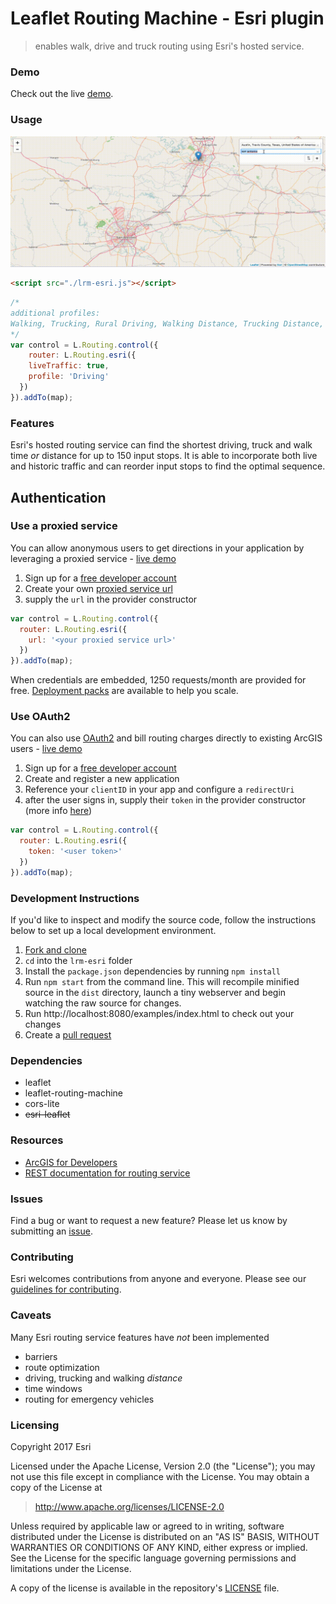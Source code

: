 # Leaflet Routing Machine - Esri plugin

> enables walk, drive and truck routing using Esri's hosted service.

### Demo
Check out the live [demo](http://jgravois.github.io/lrm-esri/examples/index.html).

### Usage

![animation](animation.gif)

```html
<script src="./lrm-esri.js"></script>
```

```js
/*
additional profiles:
Walking, Trucking, Rural Driving, Walking Distance, Trucking Distance, Driving Distance and Rural Driving Distance
*/
var control = L.Routing.control({
	router: L.Routing.esri({
    liveTraffic: true,
    profile: 'Driving'
  })
}).addTo(map);
```
### Features

Esri's hosted routing service can find the shortest driving, truck and walk time *or* distance for up to 150 input stops. It is able to incorporate both live and historic traffic and can reorder input stops to find the optimal sequence.

## Authentication

### Use a proxied service

You can allow anonymous users to get directions in your application by leveraging a proxied service - [live demo](http://jgravois.github.io/lrm-esri/examples/index.html)

1. Sign up for a [free developer account](https://developers.arcgis.com/)
2. Create your own [proxied service url](https://developers.arcgis.com/authentication/working-with-proxies/#arcgis-online-hosted-proxy)
3. supply the `url` in the provider constructor

```js
var control = L.Routing.control({
  router: L.Routing.esri({
    url: '<your proxied service url>'
  })
}).addTo(map);
```

When credentials are embedded, 1250 requests/month are provided for free. [Deployment packs](https://developers.arcgis.com/credits/) are available to help you scale.

### Use OAuth2

You can also use [OAuth2](https://developers.arcgis.com/authentication/) and bill routing charges directly to existing ArcGIS users - [live demo](https://johngravois.com/lrm-esri/examples/oauth/index.html)

1. Sign up for a [free developer account](https://developers.arcgis.com/)
2. Create and register a new application
3. Reference your `clientID` in your app and configure a `redirectUri`
4. after the user signs in, supply their `token` in the provider constructor (more info [here](https://developers.arcgis.com/authentication/browser-based-user-logins/))

```js
var control = L.Routing.control({
  router: L.Routing.esri({
    token: '<user token>'
  })
}).addTo(map);
```

### Development Instructions

If you'd like to inspect and modify the source code, follow the instructions below to set up a local development environment.

1. [Fork and clone](https://help.github.com/articles/fork-a-repo)
2. `cd` into the `lrm-esri` folder
3. Install the `package.json` dependencies by running `npm install`
4. Run `npm start` from the command line. This will recompile minified source in the `dist` directory, launch a tiny webserver and begin watching the raw source for changes.
5. Run http://localhost:8080/examples/index.html to check out your changes
6. Create a [pull request](https://help.github.com/articles/creating-a-pull-request)

### Dependencies

* leaflet
* leaflet-routing-machine
* cors-lite
* ~~esri-leaflet~~

### Resources

* [ArcGIS for Developers](http://developers.arcgis.com)
* [REST documentation for routing service](http://resources.arcgis.com/en/help/arcgis-rest-api/index.html#/Route_service_with_synchronous_execution/02r300000036000000/)

### Issues

Find a bug or want to request a new feature?  Please let us know by submitting an [issue](https://github.com/jgravois/lrm-esri/issues).

### Contributing

Esri welcomes contributions from anyone and everyone. Please see our [guidelines for contributing](https://github.com/Esri/esri-leaflet/blob/master/CONTRIBUTING.md).

### Caveats

Many Esri routing service features have *not* been implemented

* barriers
* route optimization
* driving, trucking and walking *distance*
* time windows
* routing for emergency vehicles

### Licensing
Copyright 2017 Esri

Licensed under the Apache License, Version 2.0 (the "License");
you may not use this file except in compliance with the License.
You may obtain a copy of the License at

> http://www.apache.org/licenses/LICENSE-2.0

Unless required by applicable law or agreed to in writing, software
distributed under the License is distributed on an "AS IS" BASIS,
WITHOUT WARRANTIES OR CONDITIONS OF ANY KIND, either express or implied.
See the License for the specific language governing permissions and
limitations under the License.

A copy of the license is available in the repository's [LICENSE](./LICENSE) file.